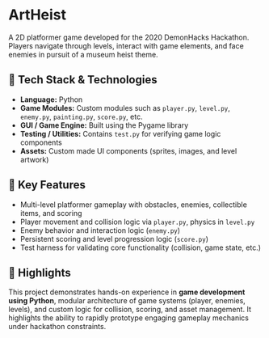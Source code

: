 # ArtHeist

A 2D platformer game developed for the 2020 DemonHacks Hackathon. Players navigate through levels, interact with game elements, and face enemies in pursuit of a museum heist theme.

## 🚀 Tech Stack & Technologies

- **Language:** Python
- **Game Modules:** Custom modules such as `player.py`, `level.py`, `enemy.py`, `painting.py`, `score.py`, etc.
- **GUI / Game Engine:** Built using the Pygame library
- **Testing / Utilities:** Contains `test.py` for verifying game logic components
- **Assets:** Custom made UI components (sprites, images, and level artwork)

## 🌟 Key Features

- Multi-level platformer gameplay with obstacles, enemies, collectible items, and scoring  
- Player movement and collision logic via `player.py`, physics in `level.py`  
- Enemy behavior and interaction logic (`enemy.py`)  
- Persistent scoring and level progression logic (`score.py`)  
- Test harness for validating core functionality (collision, game state, etc.)

## 📌 Highlights

This project demonstrates hands-on experience in **game development using Python**, modular architecture of game systems (player, enemies, levels), and custom logic for collision, scoring, and asset management. It highlights the ability to rapidly prototype engaging gameplay mechanics under hackathon constraints.
